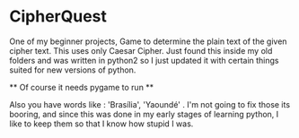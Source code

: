 # CipherQuest
One of my beginner projects, Game to determine the plain text of the given cipher text. This uses only Caesar Cipher.
Just found this inside my old folders and was written in python2 so I just updated it with certain things suited for new versions of python.

** Of course it needs pygame to run **

Also you have words like : 'Brasília', 'Yaoundé' . I'm not going to fix those its booring, and since this was done in my early stages of learning python, I like to keep them so that I know how stupid I was.
